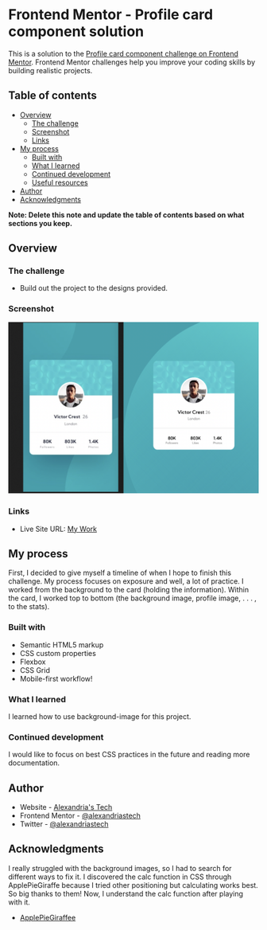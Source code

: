 # Frontend Mentor - Profile card component solution

This is a solution to the [Profile card component challenge on Frontend Mentor](https://www.frontendmentor.io/challenges/profile-card-component-cfArpWshJ). Frontend Mentor challenges help you improve your coding skills by building realistic projects.

## Table of contents

- [Overview](#overview)
  - [The challenge](#the-challenge)
  - [Screenshot](#screenshot)
  - [Links](#links)
- [My process](#my-process)
  - [Built with](#built-with)
  - [What I learned](#what-i-learned)
  - [Continued development](#continued-development)
  - [Useful resources](#useful-resources)
- [Author](#author)
- [Acknowledgments](#acknowledgments)

**Note: Delete this note and update the table of contents based on what sections you keep.**

## Overview

### The challenge

- Build out the project to the designs provided.

### Screenshot

![The Screenshot](images/screenshot.png)

### Links

- Live Site URL: [My Work](https://ironheart93.github.io/fem-profileCard/)

## My process

First, I decided to give myself a timeline of when I hope to finish this challenge. My process focuses on exposure and well, a lot of practice. I worked from the background to the card (holding the information). Within the card, I worked top to bottom (the background image, profile image, . . . , to the stats).

### Built with

- Semantic HTML5 markup
- CSS custom properties
- Flexbox
- CSS Grid
- Mobile-first workflow!

### What I learned

I learned how to use background-image for this project.

### Continued development

I would like to focus on best CSS practices in the future and reading more documentation.

## Author

- Website - [Alexandria's Tech](https://alexandriastech.me/)
- Frontend Mentor - [@alexandriastech](https://www.frontendmentor.io/profile/alexandriastech)
- Twitter - [@alexandriastech](https://www.twitter.com/alexandriastech)

## Acknowledgments

I really struggled with the background images, so I had to search for different ways to fix it. I discovered the calc function in CSS through ApplePieGiraffe because I tried other positioning but calculating works best. So big thanks to them! Now, I understand the calc function after playing with it.

- [ApplePieGiraffee](https://www.frontendmentor.io/solutions/card-component-with-3d-animation-t0NqrfqMT)
